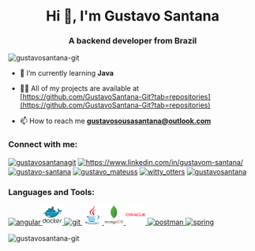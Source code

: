 <h1 align="center">Hi 👋, I'm Gustavo Santana</h1>
<h3 align="center">A backend developer from Brazil</h3>

<p align="left"> <img src="https://komarev.com/ghpvc/?username=gustavosantana-git&label=Profile%20views&color=0e75b6&style=flat" alt="gustavosantana-git" /> </p>

- 🌱 I’m currently learning **Java**

- 👨‍💻 All of my projects are available at [https://github.com/GustavoSantana-Git?tab=repositories](https://github.com/GustavoSantana-Git?tab=repositories)

- 📫 How to reach me **gustavosousasantana@outlook.com**

<h3 align="left">Connect with me:</h3>
<p align="left">
<a href="https://dev.to/gustavosantanagit" target="blank"><img align="center" src="https://raw.githubusercontent.com/rahuldkjain/github-profile-readme-generator/master/src/images/icons/Social/devto.svg" alt="gustavosantanagit" height="30" width="40" /></a>
<a href="https://linkedin.com/in/https://www.linkedin.com/in/gustavom-santana/" target="blank"><img align="center" src="https://raw.githubusercontent.com/rahuldkjain/github-profile-readme-generator/master/src/images/icons/Social/linked-in-alt.svg" alt="https://www.linkedin.com/in/gustavom-santana/" height="30" width="40" /></a>
<a href="https://stackoverflow.com/users/gustavo-santana" target="blank"><img align="center" src="https://raw.githubusercontent.com/rahuldkjain/github-profile-readme-generator/master/src/images/icons/Social/stack-overflow.svg" alt="gustavo-santana" height="30" width="40" /></a>
<a href="https://instagram.com/gustavo_mateuss" target="blank"><img align="center" src="https://raw.githubusercontent.com/rahuldkjain/github-profile-readme-generator/master/src/images/icons/Social/instagram.svg" alt="gustavo_mateuss" height="30" width="40" /></a>
<a href="https://www.codechef.com/users/witty_otters" target="blank"><img align="center" src="https://cdn.jsdelivr.net/npm/simple-icons@3.1.0/icons/codechef.svg" alt="witty_otters" height="30" width="40" /></a>
<a href="https://codeforces.com/profile/gustavosantana" target="blank"><img align="center" src="https://raw.githubusercontent.com/rahuldkjain/github-profile-readme-generator/master/src/images/icons/Social/codeforces.svg" alt="gustavosantana" height="30" width="40" /></a>
</p>

<h3 align="left">Languages and Tools:</h3>
<p align="left"> <a href="https://angular.io" target="_blank" rel="noreferrer"> <img src="https://angular.io/assets/images/logos/angular/angular.svg" alt="angular" width="40" height="40"/> </a> <a href="https://www.docker.com/" target="_blank" rel="noreferrer"> <img src="https://raw.githubusercontent.com/devicons/devicon/master/icons/docker/docker-original-wordmark.svg" alt="docker" width="40" height="40"/> </a> <a href="https://git-scm.com/" target="_blank" rel="noreferrer"> <img src="https://www.vectorlogo.zone/logos/git-scm/git-scm-icon.svg" alt="git" width="40" height="40"/> </a> <a href="https://www.java.com" target="_blank" rel="noreferrer"> <img src="https://raw.githubusercontent.com/devicons/devicon/master/icons/java/java-original.svg" alt="java" width="40" height="40"/> </a> <a href="https://www.mongodb.com/" target="_blank" rel="noreferrer"> <img src="https://raw.githubusercontent.com/devicons/devicon/master/icons/mongodb/mongodb-original-wordmark.svg" alt="mongodb" width="40" height="40"/> </a> <a href="https://www.oracle.com/" target="_blank" rel="noreferrer"> <img src="https://raw.githubusercontent.com/devicons/devicon/master/icons/oracle/oracle-original.svg" alt="oracle" width="40" height="40"/> </a> <a href="https://postman.com" target="_blank" rel="noreferrer"> <img src="https://www.vectorlogo.zone/logos/getpostman/getpostman-icon.svg" alt="postman" width="40" height="40"/> </a> <a href="https://spring.io/" target="_blank" rel="noreferrer"> <img src="https://www.vectorlogo.zone/logos/springio/springio-icon.svg" alt="spring" width="40" height="40"/> </a> </p>

<p><img align="center" src="https://github-readme-streak-stats.herokuapp.com/?user=gustavosantana-git&" alt="gustavosantana-git" /></p>
